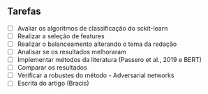## Tarefas

- [ ] Avaliar os algoritmos de classificação do sckit-learn
- [ ] Realizar a seleção de features
- [ ] Realizar o balanceamento alterando o tema da redação
- [ ] Analisar se os resultados melhoraram
- [ ] Implementar métodos da literatura (Passero et al., 2019 e BERT)
- [ ] Comparar os resultados
- [ ] Verificar a robustes do método - Adversarial networks
- [ ] Escrita do artigo (Bracis)